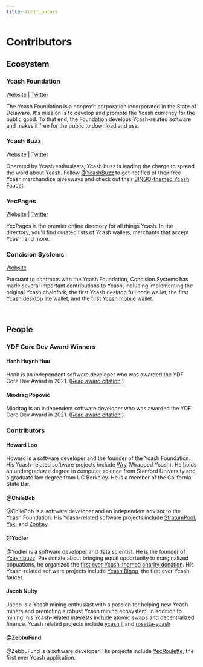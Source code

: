 ```yaml
---
title: Contributors
---
```


# Contributors

## Ecosystem

### Ycash Foundation
[Website](https://www.ycash.xyz) | [Twitter](https://twtter.com/YcashFoundation)

The Ycash Foundation is a nonprofit corporation incorporated in the State of Delaware.
It's mission is to develop and promote the Ycash currency for the public good. To that end,
the Foundation develops Ycash-related software and makes it free for the public to download and use.


### Ycash Buzz
[Website](https://www.ycash.buzz) | [Twitter](https://twitter.com/ycashbuzz)

Operated by Ycash enthusiasts, Ycash.buzz is leading the charge to spread the word
about Ycash. Follow [@YcashBuzz](https://twitter.com/ycashbuzz) to get notified of
their free Ycash merchandize giveaways and check out their [BINGO-themed Ycash Faucet](https://ycash.bingo/).

### YecPages

[Website](https://www.yecpages.com) | [Twitter](https://twitter.com/yecpages)

YecPages is the premier online directory for all things Ycash. In the directory,
you'll find curated lists of Ycash wallets, merchants that accept Ycash, and more.


### Concision Systems

[Website](https://concision-systems.com/)

Pursuant to contracts with the Ycash Foundation, Concision Systems has made several
important contributions to Ycash, including implementing the original Ycash chainfork,
the first Ycash desktop full node wallet, the first Ycash desktop lite wallet, and the first
Ycash mobile wallet.

<br/>

## People

### YDF Core Dev Award Winners

#### Hanh Huynh Huu

Hanh is an independent software developer who was awarded the YDF Core Dev Award in 2021. ([Read award citation](https://ycash.medium.com/ydf-announces-inaugural-recipients-of-the-ydf-core-dev-award-d02f5e29a1da).)

#### Miodrag Popović

Miodrag is an independent software developer who was awarded the YDF Core Dev Award in 2021. ([Read award citation](https://ycash.medium.com/ydf-announces-inaugural-recipients-of-the-ydf-core-dev-award-d02f5e29a1da).)

### Contributors

#### Howard Loo

Howard is a software developer and the founder of the Ycash Foundation. His Ycash-related
software projects include [Wry](/wry) (Wrapped Ycash).
He holds an undergraduate degree in computer science from Stanford University
and a graduate law degree from UC Berkeley. He is a member of the California State Bar.

#### @ChileBob

@ChileBob is a software developer and an independent advisor to the Ycash Foundation.
His Ycash-related software projects include [StratumPool](http://github.com/ChileBob/StratumPool), 
[Yak](http://github.com/ChileBob/Yak), and [Zonkey](http://github.com/ChileBob/Zonkey).

#### @Yodler

@Yodler is a software developer and data scientist. He is the founder of [Ycash.buzz](https://www.ycash.buzz).
Passionate about bringing equal opportunity to marginalized popuations, he organized the [first ever Ycash-themed
charity donation](https://www.ycash.buzz/post/humans-helping-humans-in-times-of-crisis-rep).
His Ycash-related software projects include [Ycash Bingo](https://ycash.bingo), the first ever Ycash faucet.

#### Jacob Nulty

Jacob is a Ycash mining enthusiast with a passion for helping new Ycash
miners and promoting a robust Ycash mining ecosystem. In addition to mining, his Ycash-related interests include atomic swaps and decentralized finance.
Ycash related projects include [ycash.jl](https://github.com/nultinator/ycash.jl) and [rosetta-ycash](https://github.com/nultinator/rosetta-ycash)

#### @ZebbuFund

@ZebbuFund is a software developer. His projects include [YecRoulette](https://www.yecroulette.xyz), the first ever Ycash application.
